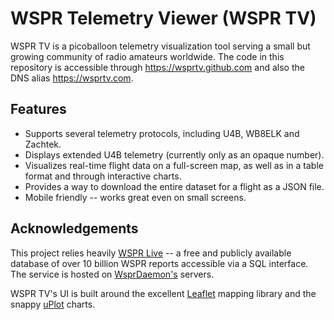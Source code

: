 # WSPR Telemetry Viewer (WSPR TV)
WSPR TV is a picoballoon telemetry visualization tool serving a small but growing community of radio amateurs worldwide.
The code in this repository is accessible through https://wsprtv.github.com and also the DNS alias https://wsprtv.com.

## Features
- Supports several telemetry protocols, including U4B, WB8ELK and Zachtek.
- Displays extended U4B telemetry (currently only as an opaque number).
- Visualizes real-time flight data on a full-screen map, as well as in a table format and through interactive charts.
- Provides a way to download the entire dataset for a flight as a JSON file.
- Mobile friendly -- works great even on small screens.

## Acknowledgements
This project relies heavily [WSPR Live](https://wspr.live) -- a free and publicly available database of over 10 billion
WSPR reports accessible via a SQL interface. The service is hosted on [WsprDaemon's](http://http://wsprdaemon.org) servers.

WSPR TV's UI is built around the excellent [Leaflet](https://leafletjs.com) mapping library and the snappy
[uPlot](https://github.com/leeoniya/uPlot) charts.
